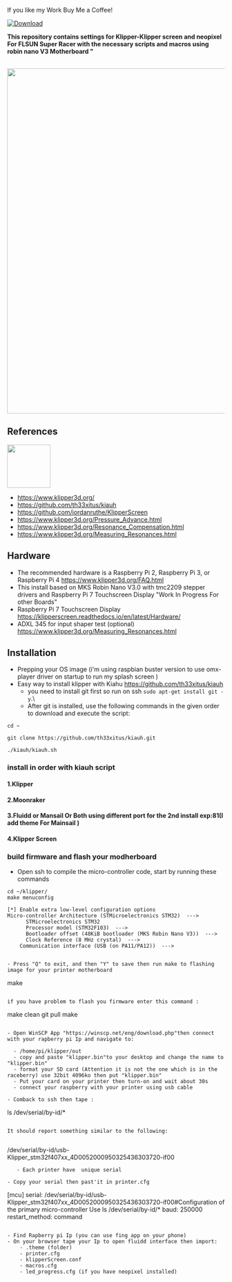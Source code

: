 If you like my Work Buy Me a Coffee!

[ ![Download](https://github.com/Samtech3D/FLSUN-Super-Racer-Klipper-Klipper-Screen-Neopixel-Robin-nano-V3/blob/main/img/Paypal.png) ](https://www.paypal.me/samiartmedia)

**This repository contains settings for Klipper-Klipper screen and neopixel For FLSUN Super Racer with the necessary scripts and macros using robin nano V3 Motherboard "**<br /><br />

<img align="center" width=800 src="https://github.com/Samtech3D/FLSUN-Super-Racer-Klipper-Klipper-Screen-Neopixel-Robin-nano-V3/blob/main/img/repository-flsun.png" />



## References
<img align="center" width=100 src="https://github.com/Samtech3D/FLSUN-Super-Racer-Klipper-Klipper-Screen-Neopixel-Robin-nano-V3/blob/main/img/klipper.png" />

- https://www.klipper3d.org/
- https://github.com/th33xitus/kiauh
- https://github.com/jordanruthe/KlipperScreen
- https://www.klipper3d.org/Pressure_Advance.html
- https://www.klipper3d.org/Resonance_Compensation.html
- https://www.klipper3d.org/Measuring_Resonances.html

## Hardware
- The recommended hardware is a Raspberry Pi 2, Raspberry Pi 3, or Raspberry Pi 4 https://www.klipper3d.org/FAQ.html
- This install based on MKS Robin Nano V3.0 with tmc2209 stepper drivers and Raspberry Pi 7 Touchscreen Display  "Work In Progress For other Boards"
- Raspberry Pi 7 Touchscreen Display https://klipperscreen.readthedocs.io/en/latest/Hardware/
- ADXL 345 for input shaper test (optional) https://www.klipper3d.org/Measuring_Resonances.html

## Installation
- Prepping your OS image (i'm using raspbian buster version to use omx-player driver on startup to run my splash  screen )
- Easy way to install klipper with Kiahu https://github.com/th33xitus/kiauh
    - you need to install git first so run on ssh `sudo apt-get install git -y`.\
    - After git is installed, use the following commands in the given order to download and execute the script:

```
cd ~

git clone https://github.com/th33xitus/kiauh.git

./kiauh/kiauh.sh

```
### install in order with kiauh script
  #### 1.Klipper
  #### 2.Moonraker
  #### 3.Fluidd or Mansail Or Both using different port for the 2nd install exp:81(I add theme For Mainsail )
  #### 4.Klipper Screen

### build firmware and flash your modherboard
- Open ssh to compile the micro-controller code, start by running these commands  

```
cd ~/klipper/
make menuconfig

```

```
[*] Enable extra low-level configuration options
Micro-controller Architecture (STMicroelectronics STM32)  --->
      STMicroelectronics STM32
      Processor model (STM32F103)  --->
      Bootloader offset (48KiB bootloader (MKS Robin Nano V3))  --->
      Clock Reference (8 MHz crystal)  ---> 
    Communication interface (USB (on PA11/PA12))  --->


- Press "Q" to exit, and then "Y" to save then run make to flashing image for your printer motherboard

```
make

```

if you have problem to flash you firmware enter this command :

```
make clean
git pull
make
```

- Open WinSCP App "https://winscp.net/eng/download.php"then connect with your rapberry pi Ip and navigate to:

  - /home/pi/klipper/out
  - copy and paste "klipper.bin"to your desktop and change the name to "klipper.bin"
  - format your SD card (Attention it is not the one which is in the raceberry) use 32bit 4096ko then put "klipper.bin"
  - Put your card on your printer then turn-on and wait about 30s
  - connect your raspberry with your printer using usb cable

- Comback to ssh then tape :

```
ls /dev/serial/by-id/*

```

It should report something similar to the following:


```

/dev/serial/by-id/usb-Klipper_stm32f407xx_4D0052000950325436303720-if00

```
   - Each printer have  unique serial

- Copy your serial then past'it in printer.cfg 

```
[mcu]
serial: /dev/serial/by-id/usb-Klipper_stm32f407xx_4D0052000950325436303720-if00#Configuration of the primary micro-controller Use ls /dev/serial/by-id/*
baud: 250000
restart_method: command
```

- Find Rapberry pi Ip (you can use fing app on your phone)
- On your browser tape your Ip to open fluidd interface then import:
    - .theme (folder)
    - printer.cfg
    - klipperScreen.conf
    - macros.cfg
    - led_progress.cfg (if you have neopixel installed)





